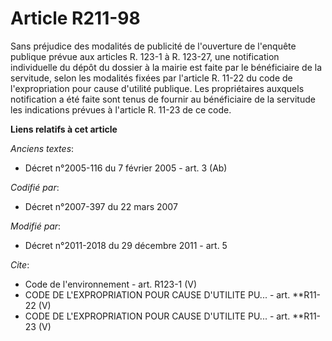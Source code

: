# Article R211-98

Sans préjudice des modalités de publicité de l'ouverture de l'enquête publique prévue aux articles R. 123-1 à R. 123-27, une
notification individuelle du dépôt du dossier à la mairie est faite par le bénéficiaire de la servitude, selon les modalités
fixées par l'article R. 11-22 du code de l'expropriation pour cause d'utilité publique. Les propriétaires auxquels
notification a été faite sont tenus de fournir au bénéficiaire de la servitude les indications prévues à l'article R. 11-23
de ce code.

**Liens relatifs à cet article**

_Anciens textes_:

  - Décret n°2005-116 du 7 février 2005 - art. 3 (Ab)

_Codifié par_:

  - Décret n°2007-397 du 22 mars 2007

_Modifié par_:

  - Décret n°2011-2018 du 29 décembre 2011 - art. 5

_Cite_:

  - Code de l'environnement - art. R123-1 (V)
  - CODE DE L'EXPROPRIATION POUR CAUSE D'UTILITE PU... - art. **R11-22 (V)
  - CODE DE L'EXPROPRIATION POUR CAUSE D'UTILITE PU... - art. **R11-23 (V)
